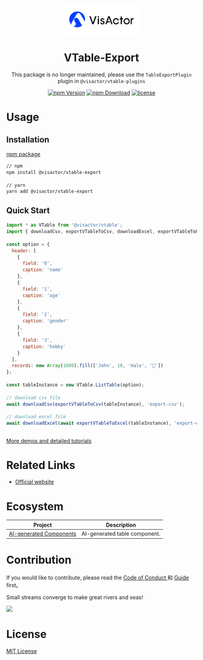 <div align="center">
  <a href="" target="_blank">
    <img alt="VisActor Logo" width="200" src="https://github.com/VisActor/.github/blob/main/profile/500_200.svg"/>
  </a>
</div>

<div align="center">
  <h1>VTable-Export</h1>
</div>

<div align="center">

This package is no longer maintained, please use the `TableExportPlugin` plugin in `@visactor/vtable-plugins`

[![npm Version](https://img.shields.io/npm/v/@visactor/vtable.svg)](https://www.npmjs.com/package/@visactor/react-vtable)
[![npm Download](https://img.shields.io/npm/dm/@visactor/vtable.svg)](https://www.npmjs.com/package/@visactor/react-vvtable)
[![license](https://img.shields.io/badge/license-MIT-blue.svg)](https://github.com/visactor/vtable/blob/main/LICENSE)

</div>

# Usage

## Installation

[npm package](https://www.npmjs.com/package/@visactor/vtable-export)

```bash
// npm
npm install @visactor/vtable-export

// yarn
yarn add @visactor/vtable-export
```

## Quick Start

```jsx
import * as VTable from '@visactor/vtable';
import { downloadCsv, exportVTableToCsv, downloadExcel, exportVTableToExcel } from '@visactor/vtable-export';

const option = {
  header: [
    {
      field: '0',
      caption: 'name'
    },
    {
      field: '1',
      caption: 'age'
    },
    {
      field: '2',
      caption: 'gender'
    },
    {
      field: '3',
      caption: 'hobby'
    }
  ],
  records: new Array(1000).fill(['John', 18, 'male', '🏀'])
};

const tableInstance = new VTable.ListTable(option);

// download csv file
await downloadCsv(exportVTableToCsv(tableInstance), 'export-csv');

// download excel file
await downloadExcel(await exportVTableToExcel(tableInstance), 'export-excel');
```

##

[More demos and detailed tutorials](https://visactor.io/vtable)

# Related Links

- [Official website](https://visactor.io/vtable)

# Ecosystem

| Project                                                  | Description                   |
| -------------------------------------------------------- | ----------------------------- |
| [AI-generated Components](https://visactor.io/ai-vtable) | AI-generated table component. |

# Contribution

If you would like to contribute, please read the [Code of Conduct ](./CODE_OF_CONDUCT.md) 和 [ Guide](./CONTRIBUTING.zh-CN.md) first。

Small streams converge to make great rivers and seas!

<a href="https://github.com/visactor/vtable/graphs/contributors"><img src="https://contrib.rocks/image?repo=visactor/vtable" /></a>

# License

[MIT License](./LICENSE)

